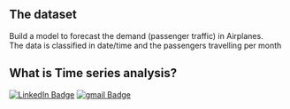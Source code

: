 <h2>The dataset</h2>

Build a model to forecast the demand (passenger traffic) in Airplanes.<br> 
The data is classified in date/time and the passengers travelling per month
<h2>What is Time series analysis?</h2>

[![LinkedIn Badge](https://img.shields.io/badge/LinkedIn-Profile-informational?style=flat&logo=linkedin&logoColor=white&color=0D76A8)](https://www.linkedin.com/in/gehad-hisham/)
[![gmail Badge](https://img.shields.io/badge/Gmail-D14836?style=for-the-badge&logo=gmail&logoColor=black)](gehadhisham7@gmail.com)
